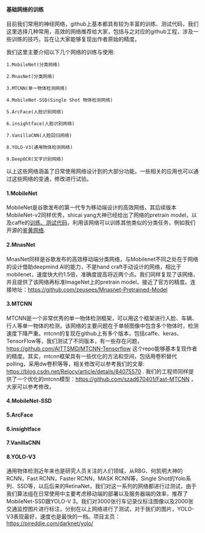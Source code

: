 #### 基础网络的训练

目前我们常用的神经网络，github上基本都具有较为丰富的训练、测试代码，我们这里选择几种常用，高效的网络推荐给大家，包括与之对应的github工程，涉及一些训练的技巧，旨在让大家能够复现出作者原始的精度。

我们这里主要介绍以下几个网络的训练与使用:

```
1.MobileNet(分类网络)

2.MnasNet(分类网络)

3.MTCNN(单一物体检测网络)

4.MobileNet-SSD(Single Shot 物体检测网络)

5.ArcFace(人脸识别网络)

6.insightface(人脸识别网络)

7.VanillaCNN(人脸回归网络)

8.YOLO-V3(通用物体检测网络)

9.DeepOCR(文字识别网络)

```

以上这些网络涵盖了日常使用网络设计到的大部分功能，一些相关的应用也可以通过这些网络的变通，修改进行试验。

#### 1.MobileNet

MobileNet是谷歌发布的第一代专为移动端设计的高效网络，其后续版本MobileNet-v2同样优秀，shicai yang大神已经给出了网络的pretrain model，以及caffe的[训练、测试代码](https://github.com/shicai/MobileNet-Caffe)，利用该网络可以训练其他类似的分类任务，例如我们开源的[鉴黄网络](https://github.com/zeusees/HyperNSFW).

#### 2.MnasNet

MnasNet同样是谷歌发布的高效移动端分类网络，与Mobilenet不同之处在于网络的设计借助deepmind AI的能力，不是hand craft手动设计的网络，相比于mobilenet，速度快大约1.5倍，准确度提高将近两个点。我们同样复现了该网络，并且提供了该网络再标准ImageNet上的pretrain model，接近了官方的精度。连接地址：https://github.com/zeusees/Mnasnet-Pretrained-Model

#### 3.MTCNN

MTCNN是一个非常优秀的单一物体检测框架，可以用这个框架进行人脸、车辆、行人等单一物体的检测，该网络的主要问题在于单帧图像中包含多个物体时，检测速度下降严重。mtcnn的复现在github上有多个版本，包括caffe、keras、TensorFlow等，我们测试了不同版本，有一些存在问题，https://github.com/AITTSMD/MTCNN-Tensorflow 这个repo能够基本复现作者的精度。其实，mtcnn框架具有一些优化的方法和空间，包括用卷积替代polling，采用dw卷积等等，相关修改可以参考我们的文章: https://blog.csdn.net/Relocy/article/details/84075570 . 我们的工程师同样提供了一个优化的mtcnn模型：https://github.com/szad670401/Fast-MTCNN ，大家可以参考修改。


#### 4.MobileNet-SSD

#### 5.ArcFace

#### 6.insightface

#### 7.VanillaCNN

#### 8.YOLO-V3

通用物体检测近年来也是研究人员关注的人们领域，从RBG、何凯明大神的RCNN，Fast RCNN，Faster RCNN，MASK RCNN等，Single Shot的Yolo系列、SSD等，以后后来的RetinaNet，我们对这一系列的网络都进行过测试，由于我们算法组在日常使用中主要考虑移动端的部署以及服务器端的效率，推荐了MobileNet-SSD跟YOLO-V
3。我们对3000张行车记录仪标注图像以及2000张交通监控图片进行标注，分别在以上网络进行了测试，对于我们的图片，YOLO-V3表现最好，速度也是最快的一档。项目主页：https://pjreddie.com/darknet/yolo/ 













